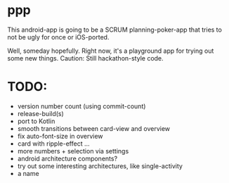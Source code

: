 # ppp

This android-app is going to be a SCRUM planning-poker-app that tries to not be ugly for once or iOS-ported. 

Well, someday hopefully. Right now, it's a playground app for trying out some new things. Caution: Still hackathon-style code.

# TODO:
- version number count (using commit-count)
- release-build(s)
- port to Kotlin
- smooth transitions between card-view and overview
- fix auto-font-size in overview
- card with ripple-effect
...
- more numbers + selection via settings
- android architecture components?
- try out some interesting architectures, like single-activity
- a name
